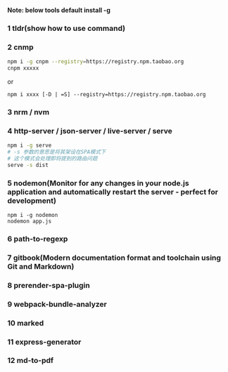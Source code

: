 **Note: below tools default install -g**

### 1 tldr(show how to use command)

### 2 cnmp
```bash
npm i -g cnpm --registry=https://registry.npm.taobao.org
cnpm xxxxx
```
or
```
npm i xxxx [-D | =S] --registry=https://registry.npm.taobao.org
```

### 3 nrm / nvm
### 4 http-server / json-server /  live-server / serve
  ```bash
npm i -g serve
# -s 参数的意思是将其架设在SPA模式下
# 这个模式会处理即将提到的路由问题
serve -s dist
  ```

### 5 nodemon(Monitor for any changes in your node.js application and automatically restart the server - perfect for development)

   ```
npm i -g nodemon
nodemon app.js
   ```

### 6 path-to-regexp

### 7 gitbook(Modern documentation format and toolchain using Git and Markdown)
### 8 prerender-spa-plugin

### 9 webpack-bundle-analyzer
### 10 marked
### 11 express-generator
### 12 md-to-pdf

